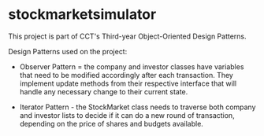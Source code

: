 # stockmarketsimulator

This project is part of CCT's Third-year Object-Oriented Design Patterns.

Design Patterns used on the project:

- Observer Pattern = the company and investor classes have variables that need to be modified accordingly after each transaction. 
They implement update methods from their respective interface that will handle any necessary change to their current state.

- Iterator Pattern - the StockMarket class needs to traverse both company and investor lists to decide if it can do a new round of transaction,
depending on the price of shares and budgets available.
